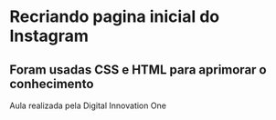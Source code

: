 # Recriando pagina inicial do Instagram

## Foram usadas CSS e HTML para aprimorar o conhecimento

Aula realizada pela Digital Innovation One


